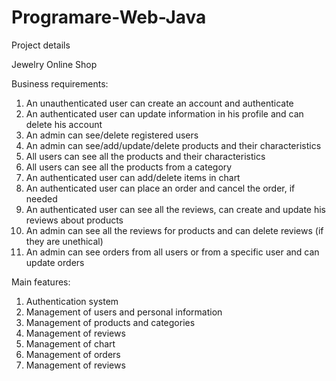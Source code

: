 # Programare-Web-Java

Project details

Jewelry Online Shop

Business requirements:

1.	An unauthenticated user can create an account and authenticate
2.	An authenticated user can update information in his profile and can delete his account
3.	An admin can see/delete registered users
4.	An admin can see/add/update/delete products and their characteristics 
5.	All users can see all the products and their characteristics
6.	All users can see all the products from a category
7.	An authenticated user can add/delete items in chart
8.	An authenticated user can place an order and cancel the order, if needed
9.	An authenticated user can see all the reviews, can create and update his reviews about products
10.	An admin can see all the reviews for products and can delete reviews (if they are unethical)
11.	An admin can see orders from all users or from a specific user and can update orders

Main features: 

1.	Authentication system
2.	Management of users and personal information
3.	Management of products and categories
4.	Management of reviews
5.	Management of chart
6.	Management of orders
7.	Management of reviews
